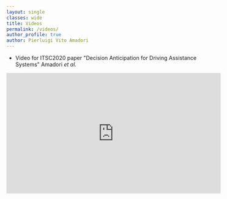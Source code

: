 ```yaml
---
layout: single
classes: wide
title: Videos
permalink: /videos/ 
author_profile: true
author: Pierluigi Vito Amadori
---
```


* Video for ITSC2020 paper "Decision Anticipation for Driving Assistance Systems" Amadori *et al.*

<iframe width="560" height="315" src="https://www.youtube.com/embed/VQJKs68HE0k" frameborder="0" allow="autoplay; encrypted-media" allowfullscreen></iframe>
